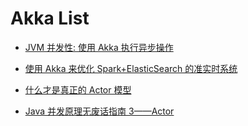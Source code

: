 # Akka List

- [JVM 并发性: 使用 Akka 执行异步操作](http://www.ibm.com/developerworks/cn/java/j-jvmc5/index.html)

- [使用 Akka 来优化 Spark+ElasticSearch 的准实时系统](http://www.infoq.com/cn/news/2015/12/akka-to-the-rescue)

- [什么才是真正的 Actor 模型](http://mp.weixin.qq.com/s?__biz=MzIxMjAzMDA1MQ==&mid=2648945467&idx=1&sn=bc28e770ecce7e02511124c2830230d2#rd)

- [Java 并发原理无废话指南 3——Actor](http://www.tuicool.com/articles/vaeqQjB)

